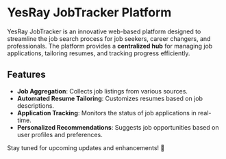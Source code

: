 # YesRay JobTracker Platform

YesRay JobTracker is an innovative web-based platform designed to streamline the job search process for job seekers, career changers, and professionals. The platform provides a **centralized hub** for managing job applications, tailoring resumes, and tracking progress efficiently.

## Features
- **Job Aggregation**: Collects job listings from various sources.
- **Automated Resume Tailoring**: Customizes resumes based on job descriptions.
- **Application Tracking**: Monitors the status of job applications in real-time.
- **Personalized Recommendations**: Suggests job opportunities based on user profiles and preferences.



Stay tuned for upcoming updates and enhancements! 🚀
